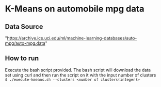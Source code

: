 # K-Means on automobile mpg data

## Data Source
"https://archive.ics.uci.edu/ml/machine-learning-databases/auto-mpg/auto-mpg.data"

## How to run
Execute the bash script provided.  The bash script will download the data set using curl and then run the script on it with the input number of clusters
```$ ./execute-kmeans.sh --clusters <number of clusters(integer)>```
